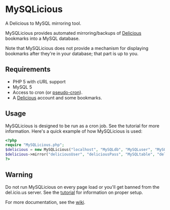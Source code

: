 MySQLicious
===========

A Delicious to MySQL mirroring tool.

MySQLicious provides automated mirroring/backups of
[Delicious](https://delicious.com) bookmarks into a MySQL database.

Note that MySQLicious does not provide a mechanism for displaying
bookmarks after they're in your database; that part is up to you.


Requirements
------------

* PHP 5 with cURL support
* MySQL 5
* Access to cron (or [pseudo-cron](http://www.bitfolge.de/pseudocron-en.html)).
* A [Delicious](https://delicious.com) account and some bookmarks.


Usage
-----

MySQLicious is designed to be run as a cron job. See the tutorial for
more information. Here's a quick example of how MySQLicious is used:

```php
<?php
require "MySQLicious.php";
$delicious = new MySQLicious("localhost", "MySQLdb", "MySQLuser", "MySQLpass");
$delicious->mirror("deliciousUser", "deliciousPass", "MySQLtable", "deliciousTag");
?>
```


Warning
-------

Do not run MySQLicious on every page load or you'll get banned from
the del.icio.us server. See the
[tutorial](https://github.com/respencer/mysqlicious/wiki/Tutorial)
for information on proper setup.


For more documentation, see the
[wiki](https://github.com/respencer/mysqlicious/wiki).
